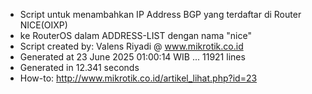 - Script untuk menambahkan IP Address BGP yang terdaftar di Router NICE(OIXP)
- ke RouterOS dalam ADDRESS-LIST dengan nama "nice"
- Script created by: Valens Riyadi @ www.mikrotik.co.id
- Generated at 23 June 2025 01:00:14 WIB ... 11921 lines
- Generated in 12.341 seconds
- How-to: http://www.mikrotik.co.id/artikel_lihat.php?id=23
